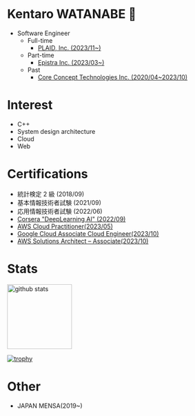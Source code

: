 <!--
**watana318/watana318** is a ✨ _special_ ✨ repository because its `README.md` (this file) appears on your GitHub profile.

Here are some ideas to get you started:

- 🔭 I’m currently working on ...
- 🌱 I’m currently learning ...
- 👯 I’m looking to collaborate on ...
- 🤔 I’m looking for help with ...
- 💬 Ask me about ...
- 📫 How to reach me: ...
- 😄 Pronouns: ...
- ⚡ Fun fact: ...
-->

# Kentaro WATANABE :duck:
- Software Engineer
  - Full-time 
    - [PLAID, Inc. (2023/11~)](https://plaid.co.jp/)
  - Part-time
    - [Epistra Inc. (2023/03~)](https://www.epistra.jp/)
  - Past
    - [Core Concept Technologies Inc. (2020/04~2023/10)](https://www.cct-inc.co.jp/)

# Interest
- C++
- System design architecture
- Cloud
- Web

# Certifications
- 統計検定 2 級 (2018/09)
- 基本情報技術者試験 (2021/09)
- 応用情報技術者試験 (2022/06)
- [Corsera "DeepLearning AI" (2022/09)](https://www.coursera.org/account/accomplishments/specialization/certificate/9RRKSNZYMJXM)
- [AWS Cloud Practitioner(2023/05)](https://www.credly.com/badges/49f431f4-794b-4125-91ae-09303474fa68/linked_in?t=rua8bj)
- [Google Cloud Associate Cloud Engineer(2023/10)](https://google.accredible.com/88f1dbfc-9251-45e8-ae2a-23f018ff59fe)
- [AWS Solutions Architect – Associate(2023/10)](https://www.credly.com/badges/c451cd45-a9b6-4988-a230-7e272f46e0ff/linked_in_profile)

# Stats
<p align="left"> 
  <img alt="github stats" height="150px" src="https://github-readme-stats.vercel.app/api?username=watana318&count_private=true&show_icons=true&theme=onedark&show_icons=true" />
</p>

[![trophy](https://github-profile-trophy.vercel.app/?username=watana318&theme=onedark&column=7)](https://github.com/ryo-ma/github-profile-trophy)

# Other
- JAPAN MENSA(2019~)
